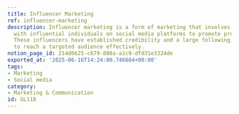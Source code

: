 ```yaml
---
title: Influencer Marketing
ref: influencer-marketing
description: Influencer marketing is a form of marketing that involves collaborating
  with influential individuals on social media platforms to promote products or services.
  These influencers have established credibility and a large following, allowing brands
  to reach a targeted audience effectively.
notion_page_id: 214d6625-c679-808a-a1c9-dfd31e3324de
exported_at: '2025-06-16T14:24:00.746684+00:00'
tags:
- Marketing
- Social media
category:
- Marketing & Communication
id: GL118
---
```


